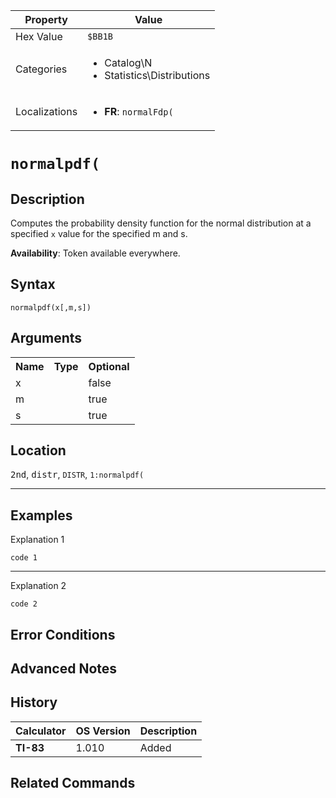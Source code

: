 | Property      | Value |
|---------------|-------|
| Hex Value     | `$BB1B`|
| Categories    | <ul><li>Catalog\N</li><li>Statistics\Distributions</li></ul> |
| Localizations | <ul><li><b>FR</b>: `normalFdp(`</li></ul> |

# `normalpdf(`

## Description
Computes the probability density function for the normal distribution at a specified `x` value for the specified m and s.


<b>Availability</b>: Token available everywhere.

## Syntax
`normalpdf(x[,m,s])`

## Arguments
<table>
<tr><th>Name</th><th>Type</th><th>Optional</th></tr>

<tr><td>x</td><td></td><td>false</td></tr>

<tr><td>m</td><td></td><td>true</td></tr>

<tr><td>s</td><td></td><td>true</td></tr>

</table>

## Location
<kbd>2nd</kbd>, <kbd>distr</kbd>, `DISTR`, `1:normalpdf(`
<hr>

## Examples

Explanation 1
```ti-basic
code 1
```
---
Explanation 2
```ti-basic
code 2
```

## Error Conditions


## Advanced Notes


## History
| Calculator | OS Version | Description |
|------------|------------|-------------|
| <b>TI-83</b> | 1.010 | Added

## Related Commands

    